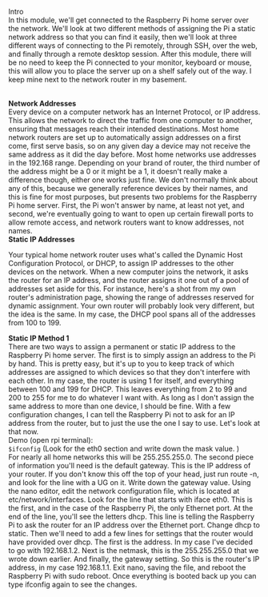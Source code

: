 Intro <br/>
In this module, we'll get connected to the Raspberry Pi home server over the network.
We'll look at two different methods of assigning the Pi a static network address so that you can find it easily, then we'll look at three different ways of connecting to the Pi remotely, through SSH, over the web, and finally through a remote desktop session. After this module, there will be no need to keep the Pi connected to your monitor, keyboard or mouse, this will allow you to place the server up on a shelf safely out of the way. I keep mine next to the network router in my basement.


<br/>
<b>Network Addresses</b> <br/>
Every device on a computer network has an Internet Protocol, or IP address. This allows the network to direct the traffic from one computer to another, ensuring that messages reach their intended destinations. Most home network routers are set up to automatically assign addresses on a first come, first serve basis, so on any given day a device may not receive the same address as it did the day before. Most home networks use addresses in the 192.168 range. Depending on your brand of router, the third number of the address might be a 0 or it might be a 1, it doesn't really make a difference though, either one works just fine. We don't normally think about any of this, because we generally reference devices by their names, and this is fine for most purposes, but presents two problems for the Raspberry Pi home server. First, the Pi won't answer by name, at least not yet, and second, we're eventually going to want to open up certain firewall ports to allow remote access, and network routers want to know addresses, not names.

<br/>
<b>Static IP Addresses</b><br/>

Your typical home network router uses what's called the Dynamic Host Configuration Protocol, or DHCP, to assign IP addresses to the other devices on the network. When a new computer joins the network, it asks the router for an IP address, and the router assigns it one out of a pool of addresses set aside for this. For instance, here's a shot from my own router's administration page, showing the range of addresses reserved for dynamic assignment. Your own router will probably look very different, but the idea is the same. In my case, the DHCP pool spans all of the addresses from 100 to 199.
<br/>

<b>Static IP Method 1</b><br/>
There are two ways to assign a permanent or static IP address to the Raspberry Pi home server. The first is to simply assign an address to the Pi by hand. This is pretty easy, but it's up to you to keep track of which addresses are assigned to which devices so that they don't interfere with each other. In my case, the router is using 1 for itself, and everything between 100 and 199 for DHCP. This leaves everything from 2 to 99 and 200 to 255 for me to do whatever I want with. As long as I don't assign the same address to more than one device, I should be fine. With a few configuration changes, I can tell the Raspberry Pi not to ask for an IP address from the router, but to just the use the one I say to use. Let's look at that now.
<br/>
Demo (open rpi terminal): <br/>
```$ifconfig``` (Look for the eth0 section and write down the mask value. )
</br>
 For nearly all home networks this will be 255.255.255.0. The second piece of information you'll need is the default gateway. This is the IP address of your router. If you don't know this off the top of your head, just run route -n, and look for the line with a UG on it. Write down the gateway value. Using the nano editor, edit the network configuration file, which is located at etc/network/interfaces. Look for the line that starts with iface eth0. This is the first, and in the case of the Raspberry Pi, the only Ethernet port. At the end of the line, you'll see the letters dhcp. This line is telling the Raspberry Pi to ask the router for an IP address over the Ethernet port. Change dhcp to static. Then we'll need to add a few lines for settings that the router would have provided over dhcp. The first is the address. In my case I've decided to go with 192.168.1.2. Next is the netmask, this is the 255.255.255.0 that we wrote down earlier. And finally, the gateway setting. So this is the router's IP address, in my case 192.168.1.1. Exit nano, saving the file, and reboot the Raspberry Pi with sudo reboot. Once everything is booted back up you can type ifconfig again to see the changes.






